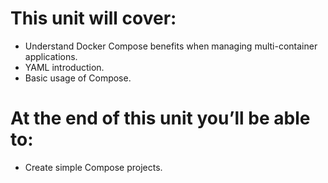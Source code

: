 # This unit will cover:
- Understand Docker Compose benefits when managing multi-container applications.
- YAML introduction.
- Basic usage of Compose.

# At the end of this unit you’ll be able to:
- Create simple Compose projects.